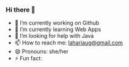### Hi there 👋

- 🔭 I’m currently working on Github
- 🌱 I’m currently learning Web Apps
- 🤔 I’m looking for help with Java
- 📫 How to reach me: lahariaug@gmail.com
- 😄 Pronouns: she/her
- ⚡ Fun fact: 
